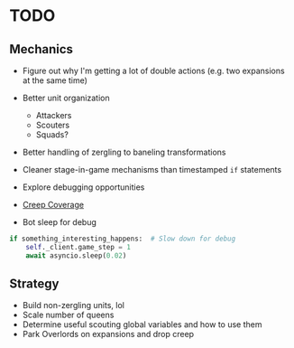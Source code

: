 # TODO

## Mechanics

- Figure out why I'm getting a lot of double actions (e.g. two expansions at the same time)
- Better unit organization

   - Attackers
   - Scouters
   - Squads?

- Better handling of zergling to baneling transformations

- Cleaner stage-in-game mechanisms than timestamped `if` statements
- Explore debugging opportunities
- [Creep Coverage](https://github.com/BurnySc2/burny-bots-python-sc2/blob/master/CreepyBot/CreepyBot.py#L755-L775)
- Bot sleep for debug

``` python
if something_interesting_happens:  # Slow down for debug
    self._client.game_step = 1
    await asyncio.sleep(0.02)
```

## Strategy

- Build non-zergling units, lol
- Scale number of queens
- Determine useful scouting global variables and how to use them
- Park Overlords on expansions and drop creep
